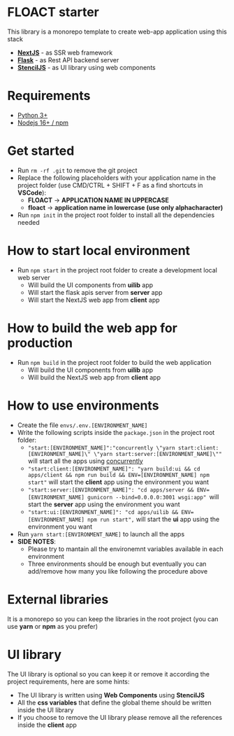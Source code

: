 # FLOACT starter

This library is a monorepo template to create web-app application using this stack

- **[NextJS](https://nextjs.org/)** - as SSR web framework
- **[Flask](https://flask.palletsprojects.com/en/2.2.x/)** - as Rest API backend server
- **[StencilJS](https://stenciljs.com/)** - as UI library using web components

# Requirements

- [Python 3+](https://www.python.org/downloads/)
- [Nodejs 16+ / npm](https://nodejs.org/en/)

# Get started

- Run `rm -rf .git` to remove the git project
- Replace the following placeholders with your application name in the project folder (use CMD/CTRL + SHIFT + F as a find shortcuts in **VSCode**):
    - **FLOACT** -> **APPLICATION NAME IN UPPERCASE**
    - **floact** -> **application name in lowercase (use only alphacharacter)**
- Run `npm init` in the project root folder to install all the dependencies needed

# How to start local environment

- Run `npm start` in the project root folder to create a development local web server
    - Will build the UI components from **uilib** app
    - Will start the flask apis server from **server** app
    - Will start the NextJS web app from **client** app

# How to build the web app for production

- Run `npm build` in the project root folder to build the web application
    - Will build the UI components from **uilib** app
    - Will build the NextJS web app from **client** app

# How to use environments

- Create the file `envs/.env.[ENVIRONMENT_NAME]`
- Write the following scripts inside the `package.json` in the project root folder:
    - `"start:[ENVIRONMENT_NAME]":"concurrently \"yarn start:client:[ENVIRONMENT_NAME]\" \"yarn start:server:[ENVIRONMENT_NAME]\""` will start all the apps using [concurrently](https://www.npmjs.com/package/concurrently)
    - `"start:client:[ENVIRONMENT_NAME]": "yarn build:ui && cd apps/client && npm run build && ENV=[ENVIRONMENT_NAME] npm start"` will start the **client** app using the environment you want
    - `"start:server:[ENVIRONMENT_NAME]": "cd apps/server && ENV=[ENVIRONMENT_NAME] gunicorn --bind=0.0.0.0:3001 wsgi:app" `will start the **server** app using the environment you want
    - `"start:ui:[ENVIRONMENT_NAME]": "cd apps/uilib && ENV=[ENVIRONMENT_NAME] npm run start",` will start the **ui** app using the environment you want
- Run `yarn start:[ENVIRONMENT_NAME]` to launch all the apps
- **SIDE NOTES**:
    - Please try to mantain all the environemnt variables available in each environment
    - Three environments should be enough but eventually you can add/remove how many you like following the procedure above

# External libraries

It is a monorepo so you can keep the libraries in the root project (you can use **yarn** or **npm** as you prefer)

# UI library

The UI library is optional so you can keep it or remove it according the project requirements, here are some hints:

- The UI library is written using **Web Components** using **StencilJS** 
- All the **css variables** that define the global theme should be written inside the UI library
- If you choose to remove the UI library please remove all the references inside the **client** app